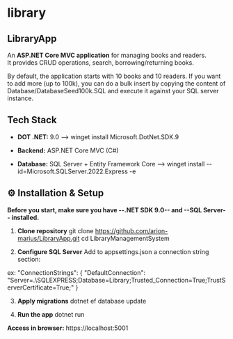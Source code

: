 # library

## LibraryApp

An **ASP.NET Core MVC application** for managing books and readers.  
It provides CRUD operations, search, borrowing/returning books. 

By default, the application starts with 10 books and 10 readers. If you want to add more (up to 100k),
you can do a bulk insert by copying the content of Database/DatabaseSeed100k.SQL and execute it against your SQL server instance.

##  Tech Stack
- **DOT .NET:** 9.0
	--> winget install Microsoft.DotNet.SDK.9

- **Backend:** ASP.NET Core MVC (C#)

- **Database:** SQL Server + Entity Framework Core
	--> winget install --id=Microsoft.SQLServer.2022.Express  -e

## ⚙️ Installation & Setup
**Before you start, make sure you have --.NET SDK 9.0-- and --SQL Server-- installed.**

1. **Clone repository**
   git clone https://github.com/arion-marius/LibraryApp.git
   cd LibraryManagementSystem

2. **Configure SQL Server**
Add to appsettings.json a connection string section:

ex:
   "ConnectionStrings": {
      "DefaultConnection": "Server=.\\SQLEXPRESS;Database=Library;Trusted_Connection=True;TrustServerCertificate=True;"
   }

3. **Apply migrations**
dotnet ef database update

4. **Run the app**
dotnet run

**Access in browser:**
https://localhost:5001
